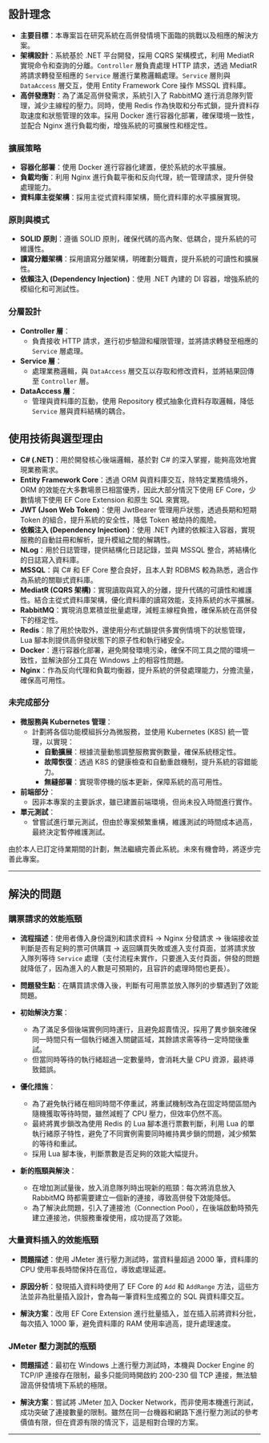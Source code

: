 ## 設計理念

- **主要目標**：本專案旨在研究系統在高併發情境下面臨的挑戰以及相應的解決方案。
- **架構設計**：系統基於 .NET 平台開發，採用 CQRS 架構模式，利用 MediatR 實現命令和查詢的分離。`Controller` 層負責處理 HTTP 請求，透過 MediatR 將請求轉發至相應的 `Service` 層進行業務邏輯處理。`Service` 層則與 `DataAccess` 層交互，使用 Entity Framework Core 操作 MSSQL 資料庫。
- **高併發應對**：為了滿足高併發需求，系統引入了 RabbitMQ 進行消息隊列管理，減少主線程的壓力。同時，使用 Redis 作為快取和分布式鎖，提升資料存取速度和狀態管理的效率。採用 Docker 進行容器化部署，確保環境一致性，並配合 Nginx 進行負載均衡，增強系統的可擴展性和穩定性。

### 擴展策略

- **容器化部署**：使用 Docker 進行容器化建置，便於系統的水平擴展。
- **負載均衡**：利用 Nginx 進行負載平衡和反向代理，統一管理請求，提升併發處理能力。
- **資料庫主從架構**：採用主從式資料庫架構，簡化資料庫的水平擴展實現。

### 原則與模式

- **SOLID 原則**：遵循 SOLID 原則，確保代碼的高內聚、低耦合，提升系統的可維護性。
- **讀寫分離架構**：採用讀寫分離架構，明確劃分職責，提升系統的可讀性和擴展性。
- **依賴注入 (Dependency Injection)**：使用 .NET 內建的 DI 容器，增強系統的模組化和可測試性。

### 分層設計

- **Controller 層**：
    - 負責接收 HTTP 請求，進行初步驗證和權限管理，並將請求轉發至相應的 `Service` 層處理。
- **Service 層**：
    - 處理業務邏輯，與 `DataAccess` 層交互以存取和修改資料，並將結果回傳至 `Controller` 層。
- **DataAccess 層**：
    - 管理與資料庫的互動，使用 Repository 模式抽象化資料存取邏輯，降低 `Service` 層與資料結構的耦合。

## 使用技術與選型理由

- **C# (.NET)**：用於開發核心後端邏輯，基於對 C# 的深入掌握，能夠高效地實現業務需求。
- **Entity Framework Core**：透過 ORM 與資料庫交互，除特定業務情境外，ORM 的效能在大多數場景已相當優秀，因此大部分情況下使用 EF Core，少數情境下使用 EF Core Extension 和原生 SQL 來實現。
- **JWT (Json Web Token)**：使用 JwtBearer 管理用戶狀態，透過長期和短期 Token 的組合，提升系統的安全性，降低 Token 被劫持的風險。
- **依賴注入 (Dependency Injection)**：使用 .NET 內建的依賴注入容器，實現服務的自動註冊和解析，提升模組之間的解耦性。
- **NLog**：用於日誌管理，提供結構化日誌記錄，並與 MSSQL 整合，將結構化的日誌寫入資料庫。
- **MSSQL**：與 C# 和 EF Core 整合良好，且本人對 RDBMS 較為熟悉，適合作為系統的關聯式資料庫。
- **MediatR (CQRS 架構)**：實現讀取與寫入的分離，提升代碼的可讀性和維護性。結合主從式資料庫架構，優化資料庫的讀寫效能，支持系統的水平擴展。
- **RabbitMQ**：實現消息累積並批量處理，減輕主線程負擔，確保系統在高併發下的穩定性。
- **Redis**：除了用於快取外，還使用分布式鎖提供多實例情境下的狀態管理，Lua 腳本則提供高併發狀態下的原子性和執行緒安全。
- **Docker**：進行容器化部署，避免開發環境污染，確保不同工具之間的環境一致性，並解決部分工具在 Windows 上的相容性問題。
- **Nginx**：作為反向代理和負載均衡器，提升系統的併發處理能力，分擔流量，確保高可用性。

### 未完成部分

- **微服務與 Kubernetes 管理**：
    - 計劃將各個功能模組拆分為微服務，並使用 Kubernetes (K8S) 統一管理，以實現：
        - **自動擴展**：根據流量動態調整服務實例數量，確保系統穩定性。
        - **故障恢復**：透過 K8S 的健康檢查和自動重啟機制，提升系統的容錯能力。
        - **無縫部署**：實現零停機的版本更新，保障系統的高可用性。
- **前端部分**：
    - 因非本專案的主要訴求，雖已建置前端環境，但尚未投入時間進行實作。
- **單元測試**：
    - 曾嘗試進行單元測試，但由於專案頻繁重構，維護測試的時間成本過高，最終決定暫停維護測試。

由於本人已訂定待業期間的計劃，無法繼續完善此系統。未來有機會時，將逐步完善此專案。

---

## 解決的問題

### 購票請求的效能瓶頸

- **流程描述**：使用者傳入身份識別和請求資料 → Nginx 分發請求 → 後端接收並判斷是否有足夠的票可供購買 → 返回購買失敗或進入支付頁面，並將請求放入隊列等待 `Service` 處理（支付流程未實作，只要進入支付頁面，併發的問題就降低了，因為進入的人數是可預期的，且容許的處理時間也更長）。

- **問題發生點**：在購買請求傳入後，判斷有可用票並放入隊列的步驟遇到了效能問題。

- **初始解決方案**：
    - 為了滿足多個後端實例同時運行，且避免超賣情況，採用了異步鎖來確保同一時間只有一個執行緒進入關鍵區域，其餘請求需等待一定時間後重試。
    - 但當同時等待的執行緒超過一定數量時，會消耗大量 CPU 資源，最終導致錯誤。

- **優化措施**：
    - 為了避免執行緒在相同時間不停重試，將重試機制改為在固定時間區間內隨機獲取等待時間，雖然減輕了 CPU 壓力，但效率仍然不高。
    - 最終將異步鎖改為使用 Redis 的 Lua 腳本進行票數判斷，利用 Lua 的單執行緒原子特性，避免了不同實例需要同時維持異步鎖的問題，減少頻繁的等待和重試。
    - 採用 Lua 腳本後，判斷票數是否足夠的效能大幅提升。

- **新的瓶頸與解決**：
    - 在增加測試量後，放入消息隊列時出現新的瓶頸：每次將消息放入 RabbitMQ 時都需要建立一個新的連接，導致高併發下效能降低。
    - 為了解決此問題，引入了連接池（Connection Pool），在後端啟動時預先建立連接池，供服務重複使用，成功提高了效能。

### 大量資料插入的效能瓶頸

- **問題描述**：使用 JMeter 進行壓力測試時，當資料量超過 2000 筆，資料庫的 CPU 使用率長時間保持在高位，導致處理延遲。

- **原因分析**：發現插入資料時使用了 EF Core 的 `Add` 和 `AddRange` 方法，這些方法並非為批量插入設計，會為每一筆資料生成獨立的 SQL 與資料庫交互。

- **解決方案**：改用 EF Core Extension 進行批量插入，並在插入前將資料分批，每次插入 1000 筆，避免資料庫的 RAM 使用率過高，提升處理速度。

### JMeter 壓力測試的瓶頸

- **問題描述**：最初在 Windows 上進行壓力測試時，本機與 Docker Engine 的 TCP/IP 連接存在限制，最多只能同時開啟約 200-230 個 TCP 連接，無法驗證高併發情境下系統的極限。

- **解決方案**：嘗試將 JMeter 加入 Docker Network，而非使用本機進行測試，成功突破了連接數量的限制。雖然在同一台機器和網路下進行壓力測試的參考價值有限，但在資源有限的情況下，這是相對合理的方案。

---
